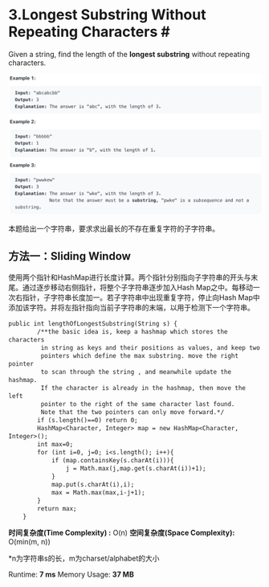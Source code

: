 # 3.Longest Substring Without Repeating Characters \#

Given a string, find the length of the **longest substring** without repeating characters.

![](.gitbook/assets/ying-mu-kuai-zhao-20190618-xia-wu-8.02.13.png)

本题给出一个字符串，要求求出最长的不存在重复字符的子字符串。

## 方法一：**Sliding Window**

使用两个指针和HashMap进行长度计算。两个指针分别指向子字符串的开头与末尾。通过逐步移动右侧指针，将整个子字符串逐步加入Hash Map之中。每移动一次右指针，子字符串长度加一。若子字符串中出现重复字符，停止向Hash Map中添加该字符。并将左指针指向当前子字符串的末端，以用于检测下一个字符串。

```text
public int lengthOfLongestSubstring(String s) {
        /**the basic idea is, keep a hashmap which stores the characters
         in string as keys and their positions as values, and keep two 
         pointers which define the max substring. move the right pointer 
         to scan through the string , and meanwhile update the hashmap. 
         If the character is already in the hashmap, then move the left 
         pointer to the right of the same character last found. 
         Note that the two pointers can only move forward.*/
        if (s.length()==0) return 0;
        HashMap<Character, Integer> map = new HashMap<Character, Integer>();
        int max=0;
        for (int i=0, j=0; i<s.length(); i++){
            if (map.containsKey(s.charAt(i))){
                j = Math.max(j,map.get(s.charAt(i))+1);
            }
            map.put(s.charAt(i),i);
            max = Math.max(max,i-j+1);
        }
        return max;
    }
```

**时间复杂度\(Time Complexity\) :** O\(n\)          **空间复杂度\(Space Complexity\):** O\(min\(m, n\)\) 

\*n为字符串s的长，m为charset/alphabet的大小

Runtime: **7 ms**                                                  Memory Usage: **37 MB**



